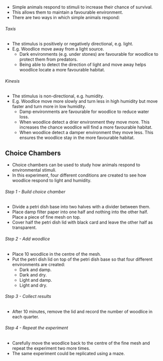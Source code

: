 - Simple animals respond to stimuli to increase their chance of survival. 
- This allows them to maintain a favourable environment. 
- There are two ways in which simple animals respond:
###### Taxis
- The stimulus is positively or negatively directional, e.g. light.
- E.g. Woodlice move away from a light source.
    - Dark environments (e.g. under stones) are favourable for woodlice to protect them from predators.
    - Being able to detect the direction of light and move away helps woodlice locate a more favourable habitat.
###### Kinesis
- The stimulus is non-directional, e.g. humidity.
- E.g. Woodlice move more slowly and turn less in high humidity but move faster and turn more in low humidity.
    - Damp environments are favourable for woodlice to reduce water loss.
    - When woodlice detect a drier environment they move more. This increases the chance woodlice will find a more favourable habitat.
    - When woodlice detect a damper environment they move less. This ensures the woodlice stay in the more favourable habitat.

## Choice Chambers
- Choice chambers can be used to study how animals respond to environmental stimuli. 
- In this experiment, four different conditions are created to see how woodlice respond to light and humidity.
###### Step 1 - Build choice chamber
- Divide a petri dish base into two halves with a divider between them.
- Place damp filter paper into one half and nothing into the other half. Place a piece of fine mesh on top.
- Cover half the petri dish lid with black card and leave the other half as transparent.
###### Step 2 - Add woodlice
- Place 10 woodlice in the centre of the mesh.
- Put the petri dish lid on top of the petri dish base so that four different environments are created:
    - Dark and damp.
    - Dark and dry.
    - Light and damp.
    - Light and dry.
###### Step 3 - Collect results
-  After 10 minutes, remove the lid and record the number of woodlice in each quarter.
###### Step 4 - Repeat the experiment
- Carefully move the woodlice back to the centre of the fine mesh and repeat the experiment two more times.
- The same experiment could be replicated using a maze.